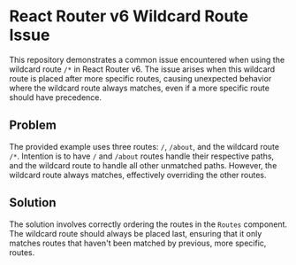 # React Router v6 Wildcard Route Issue

This repository demonstrates a common issue encountered when using the wildcard route `/*` in React Router v6.  The issue arises when this wildcard route is placed after more specific routes, causing unexpected behavior where the wildcard route always matches, even if a more specific route should have precedence.

## Problem

The provided example uses three routes: `/`, `/about`, and the wildcard route `/*`.  Intention is to have `/` and `/about` routes handle their respective paths, and the wildcard route to handle all other unmatched paths. However, the wildcard route always matches, effectively overriding the other routes.

## Solution

The solution involves correctly ordering the routes in the `Routes` component.  The wildcard route should always be placed last, ensuring that it only matches routes that haven't been matched by previous, more specific, routes.